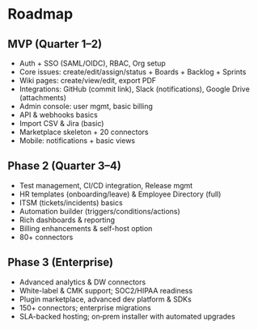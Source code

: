 # Roadmap

## MVP (Quarter 1–2)
- Auth + SSO (SAML/OIDC), RBAC, Org setup
- Core issues: create/edit/assign/status + Boards + Backlog + Sprints
- Wiki pages: create/view/edit, export PDF
- Integrations: GitHub (commit link), Slack (notifications), Google Drive (attachments)
- Admin console: user mgmt, basic billing
- API & webhooks basics
- Import CSV & Jira (basic)
- Marketplace skeleton + 20 connectors
- Mobile: notifications + basic views

## Phase 2 (Quarter 3–4)
- Test management, CI/CD integration, Release mgmt
- HR templates (onboarding/leave) & Employee Directory (full)
- ITSM (tickets/incidents) basics
- Automation builder (triggers/conditions/actions)
- Rich dashboards & reporting
- Billing enhancements & self-host option
- 80+ connectors

## Phase 3 (Enterprise)
- Advanced analytics & DW connectors
- White-label & CMK support; SOC2/HIPAA readiness
- Plugin marketplace, advanced dev platform & SDKs
- 150+ connectors; enterprise migrations
- SLA-backed hosting; on‑prem installer with automated upgrades

